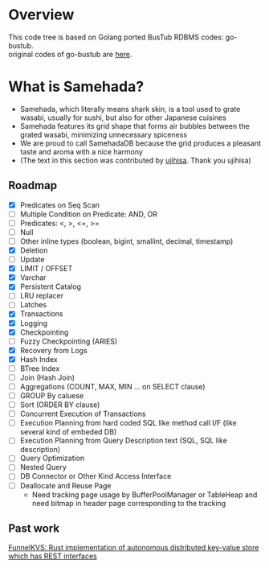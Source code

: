 # Overview
This code tree is based on Golang ported BusTub RDBMS codes: go-bustub.  
original codes of go-bustub are [here](https://github.com/brunocalza/go-bustub).

# What is Samehada?
- Samehada, which literally means shark skin, is a tool used to grate wasabi, usually for sushi, but also for other Japanese cuisines
- Samehada features its grid shape that forms air bubbles between the grated wasabi, minimizing unnecessary spiceness
- We are proud to call SamehadaDB because the grid produces a pleasant taste and aroma with a nice harmony
- (The text in this section was contributed by [ujihisa](https://github.com/ujihisa). Thank you ujihisa)

## Roadmap

- [x] Predicates on Seq Scan
- [ ] Multiple Condition on Predicate: AND, OR
- [ ] Predicates: <, >, <=, >=
- [ ] Null
- [ ] Other inline types (boolean, bigint, smallint, decimal, timestamp)
- [x] Deletion
- [ ] Update
- [x] LIMIT / OFFSET
- [x] Varchar
- [x] Persistent Catalog
- [ ] LRU replacer
- [ ] Latches
- [x] Transactions
- [x] Logging
- [x] Checkpointing
- [ ] Fuzzy Checkpointing (ARIES)
- [x] Recovery from Logs
- [x] Hash Index
- [ ] BTree Index
- [ ] Join (Hash Join)
- [ ] Aggregations (COUNT, MAX, MIN ... on SELECT clause)
- [ ] GROUP By caluese
- [ ] Sort (ORDER BY clause) 
- [ ] Concurrent Execution of Transactions
- [ ] Execution Planning from hard coded SQL like method call I/F (like several kind of embeded DB)
- [ ] Execution Planning from Query Description text (SQL, SQL like description)
- [ ] Query Optimization
- [ ] Nested Query
- [ ] DB Connector or Other Kind Access Interface
- [ ] Deallocate and Reuse Page
  - Need tracking page usage by BufferPoolManager or TableHeap and need bitmap in header page corresponding to the tracking
## Past work
[FunnelKVS: Rust implementation of autonomous distributed key-value store which has REST interfaces](https://github.com/ryogrid/rust_dkvs)
